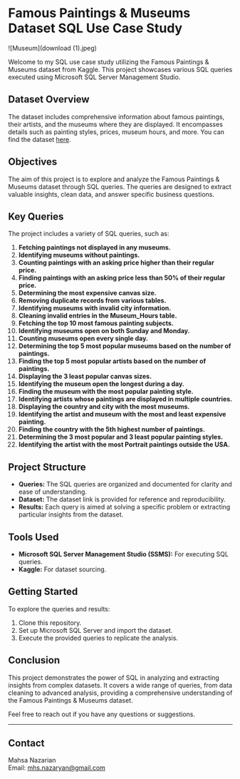 
# Famous Paintings & Museums Dataset SQL Use Case Study  
![Museum](download (1).jpeg)

Welcome to my SQL use case study utilizing the Famous Paintings & Museums dataset from Kaggle. This project showcases various SQL queries executed using Microsoft SQL Server Management Studio.

## Dataset Overview

The dataset includes comprehensive information about famous paintings, their artists, and the museums where they are displayed. It encompasses details such as painting styles, prices, museum hours, and more. You can find the dataset [here](https://www.kaggle.com/datasets/mexwell/famous-paintings).

## Objectives

The aim of this project is to explore and analyze the Famous Paintings & Museums dataset through SQL queries. The queries are designed to extract valuable insights, clean data, and answer specific business questions.

## Key Queries

The project includes a variety of SQL queries, such as:

1. **Fetching paintings not displayed in any museums.**
2. **Identifying museums without paintings.**
3. **Counting paintings with an asking price higher than their regular price.**
4. **Finding paintings with an asking price less than 50% of their regular price.**
5. **Determining the most expensive canvas size.**
6. **Removing duplicate records from various tables.**
7. **Identifying museums with invalid city information.**
8. **Cleaning invalid entries in the Museum_Hours table.**
9. **Fetching the top 10 most famous painting subjects.**
10. **Identifying museums open on both Sunday and Monday.**
11. **Counting museums open every single day.**
12. **Determining the top 5 most popular museums based on the number of paintings.**
13. **Finding the top 5 most popular artists based on the number of paintings.**
14. **Displaying the 3 least popular canvas sizes.**
15. **Identifying the museum open the longest during a day.**
16. **Finding the museum with the most popular painting style.**
17. **Identifying artists whose paintings are displayed in multiple countries.**
18. **Displaying the country and city with the most museums.**
19. **Identifying the artist and museum with the most and least expensive painting.**
20. **Finding the country with the 5th highest number of paintings.**
21. **Determining the 3 most popular and 3 least popular painting styles.**
22. **Identifying the artist with the most Portrait paintings outside the USA.**

## Project Structure

- **Queries:** The SQL queries are organized and documented for clarity and ease of understanding.
- **Dataset:** The dataset link is provided for reference and reproducibility.
- **Results:** Each query is aimed at solving a specific problem or extracting particular insights from the dataset.

## Tools Used

- **Microsoft SQL Server Management Studio (SSMS):** For executing SQL queries.
- **Kaggle:** For dataset sourcing.

## Getting Started

To explore the queries and results:

1. Clone this repository.
2. Set up Microsoft SQL Server and import the dataset.
3. Execute the provided queries to replicate the analysis.

## Conclusion

This project demonstrates the power of SQL in analyzing and extracting insights from complex datasets. It covers a wide range of queries, from data cleaning to advanced analysis, providing a comprehensive understanding of the Famous Paintings & Museums dataset.

Feel free to reach out if you have any questions or suggestions.

---

## Contact

Mahsa Nazarian  
Email: mhs.nazaryan@gmail.com 

